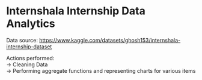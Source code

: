 # Internshala Internship Data Analytics

Data source:  https://www.kaggle.com/datasets/ghosh153/internshala-internship-dataset

Actions performed: <br>
      -> Cleaning Data<br>
      -> Performing aggregate functions and representing charts for various items
